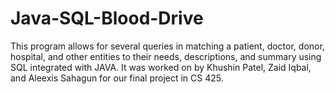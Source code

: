 # Java-SQL-Blood-Drive

This program allows for several queries in matching a patient, doctor, donor, hospital, and other entities to their needs, descriptions, and summary using SQL integrated with JAVA. It was worked on by Khushin Patel, Zaid Iqbal, and Aleexis Sahagun for our final project in CS 425.
